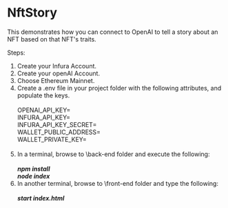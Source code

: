 # NftStory
This demonstrates how you can connect to OpenAI to tell a story about an NFT based on that NFT's traits.

Steps:
1. Create your Infura Account.
2. Create your openAI Account.
3. Choose Ethereum Mainnet.
4. Create a .env file in your project folder with the following attributes, and populate the keys.<br><br>
      OPENAI_API_KEY=**<your key here>**<br>
      INFURA_API_KEY=**<your key here>**<br>
      INFURA_API_KEY_SECRET=**<your key here>**<br>
      WALLET_PUBLIC_ADDRESS=**<your address here>**<br>
      WALLET_PRIVATE_KEY=**<your key here>**<br><br>
5. In a terminal, browse to \back-end folder and execute the following:<br><br>
***npm install***<br>
***node index***<br>
6. In another terminal, browse to \front-end folder and type the following:<br><br>
***start index.html***
